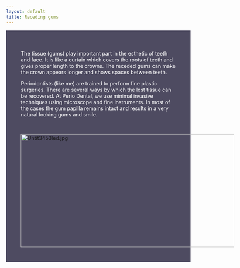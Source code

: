 ```yaml
---
layout: default
title: Receding gums
---
```



<div class="row">

<div class="col-xs-12 featured-text no-gutters" style="background: #4e4b61; color: white; url() center; padding: 8%;">



<p>The tissue (gums) play important part in the esthetic of teeth and face. It is like a curtain which covers the roots of teeth and gives proper length to the crowns. The receded gums can make the crown appears longer and shows spaces between teeth.
</p>
<p>Periodontists (like me) are trained to perform fine plastic surgeries. There are several ways by which the lost tissue can be recovered. At Perio Dental, we use minimal invasive techniques using microscope and fine instruments. In most of the cases the gum papilla remains intact and results in a very natural looking gums and smile.
</p><p><br />
</p>

<div class="thumb tright"><div class="thumbinner" style="width:585px;"><a href="/File:Untit3453led.jpg" class="image"><img alt="Untit3453led.jpg" src="/images/6/6b/Untit3453led.jpg" width="583" height="309" class="thumbimage" /></a>  <div class="thumbcaption"></div></div></div>